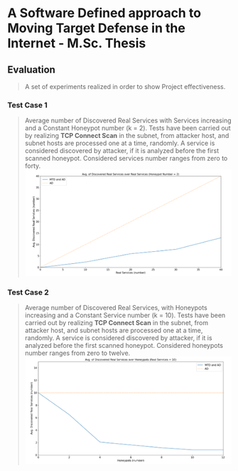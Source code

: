 # A Software Defined approach to Moving Target Defense in the Internet - M.Sc. Thesis
## Evaluation
> A set of experiments realized in order to show Project effectiveness.

### Test Case 1
> Average number of Discovered Real Services with Services increasing and a Constant Honeypot number (k = 2).
Tests have been carried out by realizing **TCP Connect Scan** in the subnet, from attacker host, and subnet hosts are processed one at a time, randomly. A service is considered discovered by attacker, if it is analyzed before the first scanned honeypot. Considered services number ranges from zero to forty.
![TestCase1](./Eval1/eval1.png "Average number of Discovered Real Services with services increasing and Constant Honeypot number")

### Test Case 2
> Average number of Discovered Real Services, with Honeypots increasing and a Constant Service number (k = 10).
Tests have been carried out by realizing **TCP Connect Scan** in the subnet, from attacker host, and subnet hosts are processed one at a time, randomly. A service is considered discovered by attacker, if it is analyzed before the first scanned honeypot. Considered honeypots number ranges from zero to twelve.
![TestCase2](./Eval2/eval2.png "Average number of Discovered Real Services, with Honeypots increasing and a Constant Service number")
